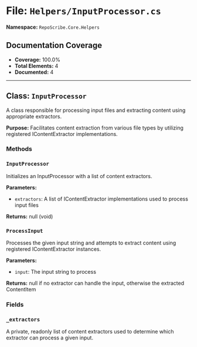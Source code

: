 # File: `Helpers/InputProcessor.cs`

**Namespace:** `RepoScribe.Core.Helpers`

## Documentation Coverage

- **Coverage:** 100.0%
- **Total Elements:** 4
- **Documented:** 4

---

## Class: `InputProcessor`

A class responsible for processing input files and extracting content using appropriate extractors.

**Purpose:** Facilitates content extraction from various file types by utilizing registered IContentExtractor implementations.

### Methods

  ### `InputProcessor`

  Initializes an InputProcessor with a list of content extractors.

  **Parameters:**
  - `extractors`: A list of IContentExtractor implementations used to process input files

  **Returns:** null (void)

  ### `ProcessInput`

  Processes the given input string and attempts to extract content using registered IContentExtractor instances.

  **Parameters:**
  - `input`: The input string to process

  **Returns:** null if no extractor can handle the input, otherwise the extracted ContentItem

### Fields

  ### `_extractors`

  A private, readonly list of content extractors used to determine which extractor can process a given input.


